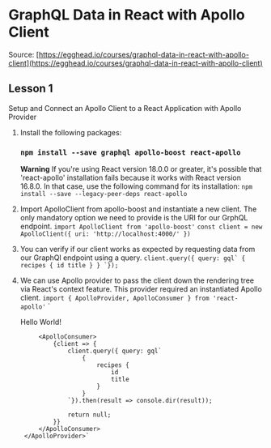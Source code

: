 # GraphQL Data in React with Apollo Client
Source: [https://egghead.io/courses/graphql-data-in-react-with-apollo-client](https://egghead.io/courses/graphql-data-in-react-with-apollo-client)
## Lesson 1

Setup and Connect an Apollo Client to a React Application with Apollo Provider

1. Install the following packages:
    ### `npm install --save graphql apollo-boost react-apollo`

    **Warning**
    If you're using React version 18.0.0 or greater, it's possible that 'react-apollo' installation fails because it works with React version 16.8.0. In that case, use the following command for its installation: `npm install --save --legacy-peer-deps react-apollo`

2. Import ApolloClient from apollo-boost and instantiate a new client. The only mandatory option we need to provide is the URI for our GrphQL endpoint.
    `import ApolloClient from 'apollo-boost'`
    `const client = new ApolloClient({ uri: 'http://localhost:4000/' })`

3. You can verify if our client works as expected by requesting data from our GraphQl endpoint using a query.
    ``client.query({ query: gql`
        {
            recipes {
                id
                title
            }
        }
    `});``

4. We can use Apollo provider to pass the client down the rendering tree via React's context feature. This provider required an instantiated Apollo client.
    `import { ApolloProvider, ApolloConsumer } from 'react-apollo'`
    `<ApolloProvider client={client}>
            <div>Hello World!</div>

            <ApolloConsumer>
                {client => {
                    client.query({ query: gql`
                        {
                            recipes {
                                id
                                title
                            }
                        }
                    `}).then(result => console.dir(result));

                    return null;
                }}
            </ApolloConsumer>
        </ApolloProvider>`

